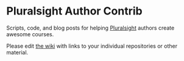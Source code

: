 # Pluralsight Author Contrib

Scripts, code, and blog posts for helping [Pluralsight](http://pluralsight.com) authors create awesome courses.

Please edit [the wiki](https://github.com/pluralsight/pluralsight-author-contrib/wiki) with links to your individual repositories or other material.

